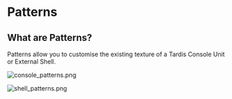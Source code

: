 # Patterns

## What are Patterns?
Patterns allow you to customise the existing texture of a Tardis Console Unit or External Shell.

![console_patterns.png](console_patterns.png)

![shell_patterns.png](shell_patterns.png)
